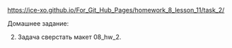 https://ice-xo.github.io/For_Git_Hub_Pages/homework_8_lesson_11/task_2/

Домашнее задание:

2. Задача сверстать макет 08_hw_2.